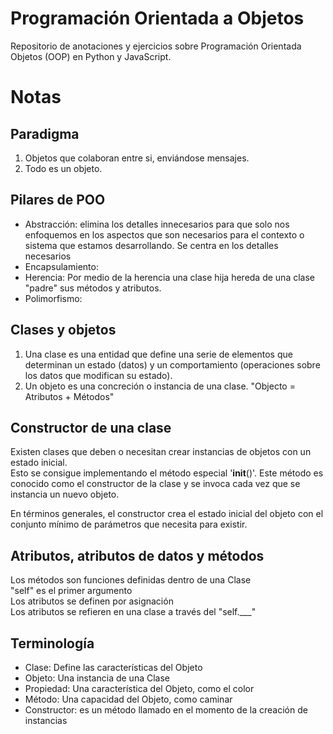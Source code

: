 # Programación Orientada a Objetos
Repositorio de anotaciones y ejercicios sobre Programación Orientada Objetos (OOP) en Python y JavaScript.

# Notas
## Paradigma
1. Objetos que colaboran entre si, enviándose mensajes.
2. Todo es un objeto. 

## Pilares de POO 
<ul>
    <li>Abstracción: elimina los detalles innecesarios para que solo nos enfoquemos en los aspectos que son necesarios para el contexto o sistema que estamos desarrollando. Se centra en los detalles necesarios</li>
    <li>Encapsulamiento:</li>
    <li>Herencia: Por medio de la herencia una clase hija hereda de una clase "padre" sus métodos y atributos.</li>
    <li>Polimorfismo:</li>
</ul>

## Clases y objetos
1. Una clase es una entidad que define una serie de elementos que determinan un estado (datos) y un comportamiento (operaciones sobre los datos que modifican su estado).
2. Un objeto es una concreción o instancia de una clase. "Objecto = Atributos + Métodos"

## Constructor de una clase
Existen clases que deben o necesitan crear instancias de objetos con un estado inicial. <br>
Esto se consigue implementando el método especial '__init__()'. Este método es conocido como el constructor de la clase y se invoca cada vez que se instancia un nuevo objeto.<br>
<p>En términos generales, el constructor crea el estado inicial del objeto con el conjunto mínimo de parámetros que necesita para existir.</p>

## Atributos, atributos de datos y métodos
Los métodos son funciones definidas dentro de una Clase<br>
"self" es el primer argumento<br>
Los atributos se definen por asignación<br>
Los atributos se refieren en una clase a través del "self.___"<br>

## Terminología 
<ul>
<li>Clase: Define las características del Objeto</li>
<li>Objeto: Una instancia de una Clase</li>
<li>Propiedad: Una característica del Objeto, como el color</li>
<li>Método: Una capacidad del Objeto, como caminar</li>
<li>Constructor: es un método llamado en el momento de la creación de instancias </li>

</ul>
